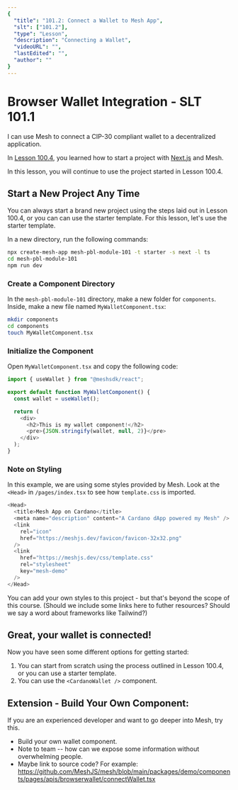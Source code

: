```yaml
---
{
  "title": "101.2: Connect a Wallet to Mesh App",
  "slt": ["101.2"],
  "type": "Lesson",
  "description": "Connecting a Wallet",
  "videoURL": "",
  "lastEdited": "",
  "author": ""
}
---
```


# Browser Wallet Integration - SLT 101.1

I can use Mesh to connect a CIP-30 compliant wallet to a decentralized application.

In [Lesson 100.4](/course/module/100/1004), you learned how to start a project with [Next.js]() and Mesh.

In this lesson, you will continue to use the project started in Lesson 100.4.

## Start a New Project Any Time
You can always start a brand new project using the steps laid out in Lesson 100.4, or you can can use the starter template. For this lesson, let's use the starter template.

In a new directory, run the following commands:

```bash
npx create-mesh-app mesh-pbl-module-101 -t starter -s next -l ts
cd mesh-pbl-module-101
npm run dev
```

### Create a Component Directory
In the `mesh-pbl-module-101` directory, make a new folder for `components`. Inside, make a new file named `MyWalletComponent.tsx`:
```bash
mkdir components
cd components
touch MyWalletComponent.tsx
```

### Initialize the Component
Open `MyWalletComponent.tsx` and copy the following code:
```typescript
import { useWallet } from "@meshsdk/react";

export default function MyWalletComponent() {
  const wallet = useWallet();

  return (
    <div>
      <h2>This is my wallet component!</h2>
      <pre>{JSON.stringify(wallet, null, 2)}</pre>
    </div>
  );
}
```

### Note on Styling
In this example, we are using some styles provided by Mesh. Look at the `<Head>` in `/pages/index.tsx` to see how `template.css` is imported.
```typescript
<Head>
  <title>Mesh App on Cardano</title>
  <meta name="description" content="A Cardano dApp powered my Mesh" />
  <link
    rel="icon"
    href="https://meshjs.dev/favicon/favicon-32x32.png"
  />
  <link
    href="https://meshjs.dev/css/template.css"
    rel="stylesheet"
    key="mesh-demo"
  />
</Head>
```

You can add your own styles to this project - but that's beyond the scope of this course. (Should we include some links here to futher resources? Should we say a word about frameworks like Tailwind?)



## Great, your wallet is connected!
Now you have seen some different options for getting started:
1. You can start from scratch using the process outlined in Lesson 100.4, or you can use a starter template.
2. You can use the `<CardanoWallet />` component.

## Extension - Build Your Own Component:
If you are an experienced developer and want to go deeper into Mesh, try this.
- Build your own wallet component.
- Note to team -- how can we expose some information without overwhelming people.
- Maybe link to source code? For example: https://github.com/MeshJS/mesh/blob/main/packages/demo/components/pages/apis/browserwallet/connectWallet.tsx